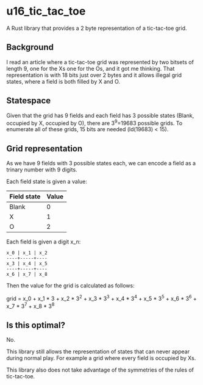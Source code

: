 # u16_tic_tac_toe

A Rust library that provides a 2 byte representation of a tic-tac-toe grid.

## Background

I read an article where a tic-tac-toe grid was represented by two bitsets of length 9, one for the Xs one for the Os, and it got me thinking.
That representation is with 18 bits just over 2 bytes and it allows illegal grid states, where a field is both filled by X and O.

## Statespace

Given that the grid has 9 fields and each field has 3 possible states (Blank, occupied by X, occupied by O), there are 3<sup>9</sup>=19683 possible grids.
To enumerate all of these grids, 15 bits are needed (ld(19683) < 15).

## Grid representation

As we have 9 fields with 3 possible states each, we can encode a field as a trinary number with 9 digits.

Each field state is given a value:

| Field state | Value |
|-------------|-------|
| Blank       |     0 |
| X           |     1 |
| O           |     2 |

Each field is given a digit x_n:

```
x_0 | x_1 | x_2
----+-----+----
x_3 | x_4 | x_5
----+-----+----
x_6 | x_7 | x_8
```

Then the value for the grid is calculated as follows:

grid = x_0 + x_1 * 3 + x_2 * 3<sup>2</sup> + x_3 * 3<sup>3</sup> + x_4 * 3<sup>4</sup> + x_5 * 3<sup>5</sup> + x_6 * 3<sup>6</sup> + x_7 * 3<sup>7</sup> + x_8 * 3<sup>8</sup>

## Is this optimal?

No.

This library still allows the representation of states that can never appear during normal play.
For example a grid where every field is occupied by Xs.

This library also does not take advantage of the symmetries of the rules of tic-tac-toe.

